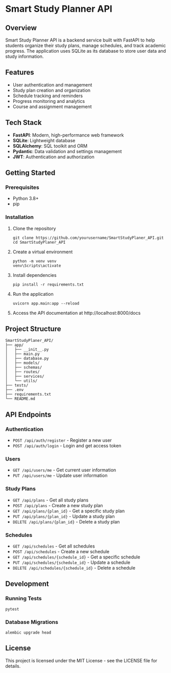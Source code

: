 # Smart Study Planner API

## Overview
Smart Study Planner API is a backend service built with FastAPI to help students organize their study plans, manage schedules, and track academic progress. The application uses SQLite as its database to store user data and study information.

## Features
- User authentication and management
- Study plan creation and organization
- Schedule tracking and reminders
- Progress monitoring and analytics
- Course and assignment management

## Tech Stack
- **FastAPI**: Modern, high-performance web framework
- **SQLite**: Lightweight database
- **SQLAlchemy**: SQL toolkit and ORM
- **Pydantic**: Data validation and settings management
- **JWT**: Authentication and authorization

## Getting Started

### Prerequisites
- Python 3.8+
- pip

### Installation
1. Clone the repository
   ```
   git clone https://github.com/yourusername/SmartStudyPlaner_API.git
   cd SmartStudyPlaner_API
   ```

2. Create a virtual environment
   ```
   python -m venv venv
   venv\Scripts\activate
   ```

3. Install dependencies
   ```
   pip install -r requirements.txt
   ```

4. Run the application
   ```
   uvicorn app.main:app --reload
   ```

5. Access the API documentation at http://localhost:8000/docs

## Project Structure
```
SmartStudyPlaner_API/
├── app/
│   ├── __init__.py
│   ├── main.py
│   ├── database.py
│   ├── models/
│   ├── schemas/
│   ├── routes/
│   ├── services/
│   └── utils/
├── tests/
├── .env
├── requirements.txt
└── README.md
```

## API Endpoints

### Authentication
- `POST /api/auth/register` - Register a new user
- `POST /api/auth/login` - Login and get access token

### Users
- `GET /api/users/me` - Get current user information
- `PUT /api/users/me` - Update user information

### Study Plans
- `GET /api/plans` - Get all study plans
- `POST /api/plans` - Create a new study plan
- `GET /api/plans/{plan_id}` - Get a specific study plan
- `PUT /api/plans/{plan_id}` - Update a study plan
- `DELETE /api/plans/{plan_id}` - Delete a study plan

### Schedules
- `GET /api/schedules` - Get all schedules
- `POST /api/schedules` - Create a new schedule
- `GET /api/schedules/{schedule_id}` - Get a specific schedule
- `PUT /api/schedules/{schedule_id}` - Update a schedule
- `DELETE /api/schedules/{schedule_id}` - Delete a schedule

## Development

### Running Tests
```
pytest
```

### Database Migrations
```
alembic upgrade head
```

## License
This project is licensed under the MIT License - see the LICENSE file for details.